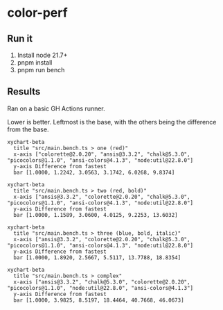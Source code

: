 # color-perf

## Run it

1. Install node 21.7+
1. pnpm install
1. pnpm run bench

## Results

Ran on a basic GH Actions runner.

Lower is better. Leftmost is the base, with the others being the difference from the base.

<!-- charts -->

```mermaid
xychart-beta
  title "src/main.bench.ts > one (red)"
  x-axis ["colorette@2.0.20", "ansis@3.3.2", "chalk@5.3.0", "picocolors@1.1.0", "ansi-colors@4.1.3", "node:util@22.8.0"]
  y-axis Difference from fastest
  bar [1.0000, 1.2242, 3.0563, 3.1742, 6.0268, 9.8374]
```

```mermaid
xychart-beta
  title "src/main.bench.ts > two (red, bold)"
  x-axis ["ansis@3.3.2", "colorette@2.0.20", "chalk@5.3.0", "picocolors@1.1.0", "ansi-colors@4.1.3", "node:util@22.8.0"]
  y-axis Difference from fastest
  bar [1.0000, 1.1589, 3.0600, 4.0125, 9.2253, 13.6032]
```

```mermaid
xychart-beta
  title "src/main.bench.ts > three (blue, bold, italic)"
  x-axis ["ansis@3.3.2", "colorette@2.0.20", "chalk@5.3.0", "picocolors@1.1.0", "ansi-colors@4.1.3", "node:util@22.8.0"]
  y-axis Difference from fastest
  bar [1.0000, 1.8920, 2.5667, 5.5117, 13.7788, 18.8354]
```

```mermaid
xychart-beta
  title "src/main.bench.ts > complex"
  x-axis ["ansis@3.3.2", "chalk@5.3.0", "colorette@2.0.20", "picocolors@1.1.0", "node:util@22.8.0", "ansi-colors@4.1.3"]
  y-axis Difference from fastest
  bar [1.0000, 3.9825, 8.5197, 18.4464, 40.7668, 46.0673]
```
